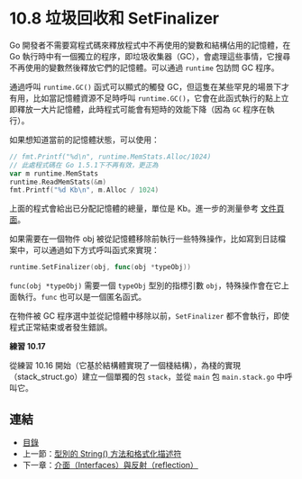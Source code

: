 # 10.8 垃圾回收和 SetFinalizer

Go 開發者不需要寫程式碼來釋放程式中不再使用的變數和結構佔用的記憶體，在 Go 執行時中有一個獨立的程序，即垃圾收集器（GC），會處理這些事情，它搜尋不再使用的變數然後釋放它們的記憶體。可以通過 `runtime` 包訪問 GC 程序。

通過呼叫 `runtime.GC()` 函式可以顯式的觸發 GC，但這隻在某些罕見的場景下才有用，比如當記憶體資源不足時呼叫 `runtime.GC()`，它會在此函式執行的點上立即釋放一大片記憶體，此時程式可能會有短時的效能下降（因為 `GC` 程序在執行）。

如果想知道當前的記憶體狀態，可以使用：

```go
// fmt.Printf("%d\n", runtime.MemStats.Alloc/1024)
// 此處程式碼在 Go 1.5.1下不再有效，更正為
var m runtime.MemStats
runtime.ReadMemStats(&m)
fmt.Printf("%d Kb\n", m.Alloc / 1024)
```

上面的程式會給出已分配記憶體的總量，單位是 Kb。進一步的測量參考 [文件頁面](http://golang.org/pkg/runtime/#MemStatsType)。

如果需要在一個物件 obj 被從記憶體移除前執行一些特殊操作，比如寫到日誌檔案中，可以通過如下方式呼叫函式來實現：

```go
runtime.SetFinalizer(obj, func(obj *typeObj))
```

`func(obj *typeObj)` 需要一個 `typeObj` 型別的指標引數 `obj`，特殊操作會在它上面執行。`func` 也可以是一個匿名函式。

在物件被 GC 程序選中並從記憶體中移除以前，`SetFinalizer` 都不會執行，即使程式正常結束或者發生錯誤。

**練習 10.17**

從練習 10.16 開始（它基於結構體實現了一個棧結構），為棧的實現（stack_struct.go）建立一個單獨的包 `stack`，並從 `main` 包 `main.stack.go` 中呼叫它。

## 連結

- [目錄](directory.md)
- 上一節：[型別的 String() 方法和格式化描述符](10.7.md)
- 下一章：[介面（Interfaces）與反射（reflection）](11.0.md)